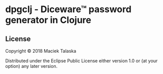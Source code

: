 dpgclj - Diceware™ password generator in Clojure
===========================================================

## License

Copyright © 2018 Maciek Talaska

Distributed under the Eclipse Public License either version 1.0 or (at your option) any later version.
